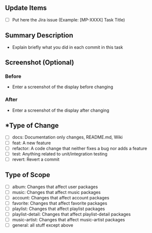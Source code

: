## Update Items
- [ ] Put here the Jira issue (Example: [MP-XXXX] Task Title)

## Summary Description
- Explain briefly what you did in each commit in this task

## Screenshot (Optional)
### Before
- Enter a screenshot of the display before changing

### After
- Enter a screenshot of the display after changing

## *Type of Change
- [ ] docs: Documentation only changes, README.md, Wiki
- [ ] feat: A new feature
- [ ] refactor: A code change that neither fixes a bug nor adds a feature
- [ ] test: Anything related to unit/integration testing
- [ ] revert: Revert a commit

## Type of Scope
- [ ] album: Changes that affect user packages
- [ ] music: Changes that affect music packages
- [ ] account: Changes that affect account packages
- [ ] favorite: Changes that affect favorite packages
- [ ] playlist: Changes that affect playlist packages
- [ ] playlist-detail: Changes that affect playlist-detail packages
- [ ] music-artist: Changes that affect music-artist packages
- [ ] general: all stuff except above

